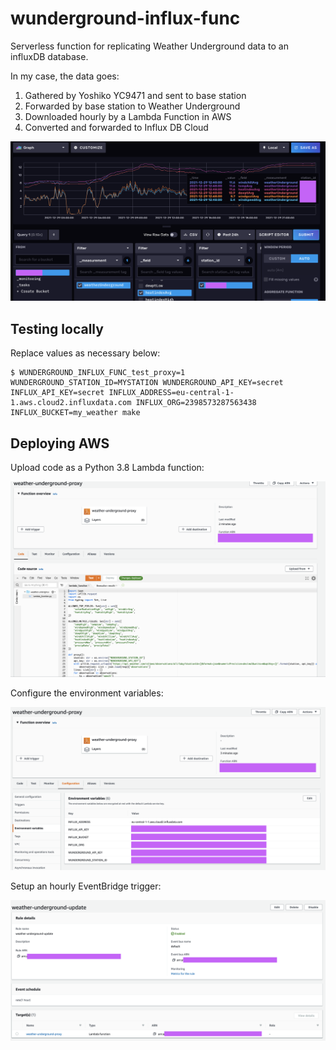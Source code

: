 # wunderground-influx-func

Serverless function for replicating Weather Underground data to an influxDB database.

In my case, the data goes:

1. Gathered by Yoshiko YC9471 and sent to base station
2. Forwarded by base station to Weather Underground
3. Downloaded hourly by a Lambda Function in AWS
4. Converted and forwarded to Influx DB Cloud

![INFLUX_explore](INFLUX_explore.png)

## Testing locally

Replace values as necessary below:

```
$ WUNDERGROUND_INFLUX_FUNC_test_proxy=1 WUNDERGROUND_STATION_ID=MYSTATION WUNDERGROUND_API_KEY=secret INFLUX_API_KEY=secret INFLUX_ADDRESS=eu-central-1-1.aws.cloud2.influxdata.com INFLUX_ORG=2398573287563438 INFLUX_BUCKET=my_weather make
```

## Deploying AWS

Upload code as a Python 3.8 Lambda function:

![AWS_code](AWS_code.png)

Configure the environment variables:

![AWS_env](AWS_env.png)

Setup an hourly EventBridge trigger:

![AWS_rule](AWS_rule.png)
